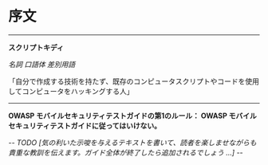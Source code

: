 # 序文

---
**スクリプトキディ**

*名詞 口語体 差別用語*

「自分で作成する技術を持たず、既存のコンピュータスクリプトやコードを使用してコンピュータをハッキングする人」

---

**OWASP モバイルセキュリティテストガイドの第1のルール： OWASP モバイルセキュリティテストガイドに従ってはいけない。**

*-- TODO [気の利いた示唆を与えるテキストを書いて、読者を楽しませながらも貴重な教訓を伝えます。ガイド全体が終了したら追加されるでしょう ...] --*
